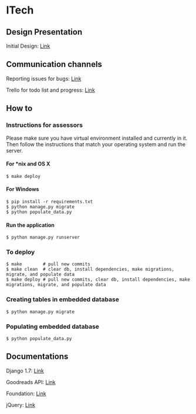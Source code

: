 # ITech

## Design Presentation

Initial Design: [Link](https://docs.google.com/presentation/d/1qCNANREaRASvqmX6hgpnG0I2Myh3L0AVHRpmZgr_0oM/edit?usp=sharing)

## Communication channels
Reporting issues for bugs: [Link](https://github.com/mspj/ITech/issues)

Trello for todo list and progress: [Link](https://trello.com/b/IXdehIOW)

## How to
### Instructions for assessors
Please make sure you have virtual environment installed and currently in it. Then follow the instructions that match your operating system and run the server.

#### For *nix and OS X
```
$ make deploy
```

#### For Windows
```
$ pip install -r requirements.txt
$ python manage.py migrate
$ python populate_data.py
```

#### Run the application
```
$ python manage.py runserver
```

### To deploy
```
$ make        # pull new commits
$ make clean  # clear db, install dependencies, make migrations, migrate, and populate data
$ make deploy # pull new commits, clear db, install dependencies, make migrations, migrate, and populate data
```

### Creating tables in embedded database
`$ python manage.py migrate`

### Populating embedded database
`$ python populate_data.py`

## Documentations
Django 1.7: [Link](https://docs.djangoproject.com/en/1.7/)

Goodreads API: [Link](https://www.goodreads.com/api)

Foundation: [Link](http://foundation.zurb.com/sites/docs/)

jQuery: [Link](http://api.jquery.com/)
